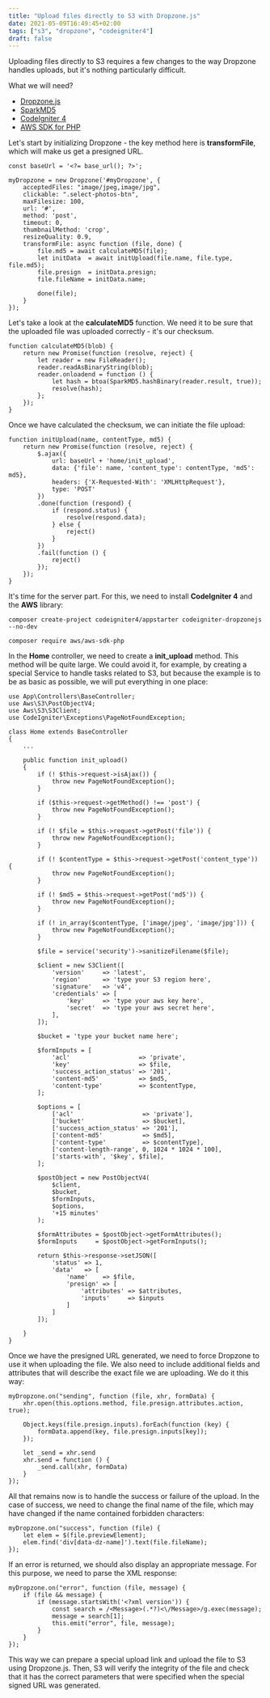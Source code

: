 ```yaml
---
title: "Upload files directly to S3 with Dropzone.js"
date: 2021-05-09T16:49:45+02:00
tags: ["s3", "dropzone", "codeigniter4"]
draft: false
---
```


Uploading files directly to S3 requires a few changes to the way Dropzone handles uploads, but it's nothing particularly difficult.

<!--more-->

What we will need?
* [Dropzone.js](https://www.dropzone.dev/js/)
* [SparkMD5](https://github.com/satazor/js-spark-md5)
* [CodeIgniter 4](https://github.com/codeigniter4/CodeIgniter4)
* [AWS SDK for PHP](https://github.com/aws/aws-sdk-php)

Let's start by initializing Dropzone - the key method here is **transformFile**, which will make us get a presigned URL.

```
const baseUrl = '<?= base_url(); ?>';

myDropzone = new Dropzone('#myDropzone', {
    acceptedFiles: "image/jpeg,image/jpg",
    clickable: ".select-photos-btn",
    maxFilesize: 100,
    url: '#',
    method: 'post',
    timeout: 0,
    thumbnailMethod: 'crop',
    resizeQuality: 0.9,
    transformFile: async function (file, done) {
        file.md5 = await calculateMD5(file);
        let initData  = await initUpload(file.name, file.type, file.md5);
        file.presign  = initData.presign;
        file.fileName = initData.name;

        done(file);
    }
});
```

Let's take a look at the **calculateMD5** function. We need it to be sure that the uploaded file was uploaded correctly - it's our checksum.

```
function calculateMD5(blob) {
    return new Promise(function (resolve, reject) {
        let reader = new FileReader();
        reader.readAsBinaryString(blob);
        reader.onloadend = function () {
            let hash = btoa(SparkMD5.hashBinary(reader.result, true));
            resolve(hash);
        };
    });
}
```

Once we have calculated the checksum, we can initiate the file upload:

```
function initUpload(name, contentType, md5) {
    return new Promise(function (resolve, reject) {
        $.ajax({
            url: baseUrl + 'home/init_upload',
            data: {'file': name, 'content_type': contentType, 'md5': md5},
            headers: {'X-Requested-With': 'XMLHttpRequest'},
            type: 'POST'
        })
        .done(function (respond) {
            if (respond.status) {
                resolve(respond.data);
            } else {
                reject()
            }
        })
        .fail(function () {
            reject()
        });
    });
}
```

It's time for the server part. For this, we need to install **CodeIgniter 4** and the **AWS** library:

```
composer create-project codeigniter4/appstarter codeigniter-dropzonejs --no-dev
```
```
composer require aws/aws-sdk-php
```

In the **Home** controller, we need to create a **init_upload** method. This method will be quite large. We could avoid it, for example, by creating a special Service to handle tasks related to S3, but because the example is to be as basic as possible, we will put everything in one place:

```
use App\Controllers\BaseController;
use Aws\S3\PostObjectV4;
use Aws\S3\S3Client;
use CodeIgniter\Exceptions\PageNotFoundException;

class Home extends BaseController
{
    ...

    public function init_upload()
    {
        if (! $this->request->isAjax()) {
            throw new PageNotFoundException();
        }

        if ($this->request->getMethod() !== 'post') {
            throw new PageNotFoundException();
        }

        if (! $file = $this->request->getPost('file')) {
            throw new PageNotFoundException();
        }

        if (! $contentType = $this->request->getPost('content_type')) {
            throw new PageNotFoundException();
        }

        if (! $md5 = $this->request->getPost('md5')) {
            throw new PageNotFoundException();
        }

        if (! in_array($contentType, ['image/jpeg', 'image/jpg'])) {
            throw new PageNotFoundException();
        }

        $file = service('security')->sanitizeFilename($file);

        $client = new S3Client([
            'version'     => 'latest',
            'region'      => 'type your S3 region here',
            'signature'   => 'v4',
            'credentials' => [
                'key'     => 'type your aws key here',
                'secret'  => 'type your aws secret here',
            ],
        ]);

        $bucket = 'type your bucket name here';

        $formInputs = [
            'acl'                   => 'private',
            'key'                   => $file,
            'success_action_status' => '201',
            'content-md5'           => $md5,
            'content-type'          => $contentType,
        ];

        $options = [
            ['acl'                   => 'private'],
            ['bucket'                => $bucket],
            ['success_action_status' => '201'],
            ['content-md5'           => $md5],
            ['content-type'          => $contentType],
            ['content-length-range', 0, 1024 * 1024 * 100],
            ['starts-with', '$key', $file],
        ];

        $postObject = new PostObjectV4(
            $client,
            $bucket,
            $formInputs,
            $options,
            '+15 minutes'
        );

        $formAttributes = $postObject->getFormAttributes();
        $formInputs     = $postObject->getFormInputs();
        
        return $this->response->setJSON([
            'status' => 1, 
            'data'   => [
                'name'    => $file, 
                'presign' => [
                    'attributes' => $attributes, 
                    'inputs'     => $inputs
                ]
            ]
        ]);

    }
}
```

Once we have the presigned URL generated, we need to force Dropzone to use it when uploading the file. We also need to include additional fields and attributes that will describe the exact file we are uploading. We do it this way:

```
myDropzone.on("sending", function (file, xhr, formData) {
    xhr.open(this.options.method, file.presign.attributes.action, true);

    Object.keys(file.presign.inputs).forEach(function (key) {
        formData.append(key, file.presign.inputs[key]);
    });

    let _send = xhr.send
    xhr.send = function () {
        _send.call(xhr, formData)
    }
});
```

All that remains now is to handle the success or failure of the upload. In the case of success, we need to change the final name of the file, which may have changed if the name contained forbidden characters:

```
myDropzone.on("success", function (file) {
    let elem = $(file.previewElement);
    elem.find('div[data-dz-name]').text(file.fileName);
});
```

If an error is returned, we should also display an appropriate message. For this purpose, we need to parse the XML response:

```
myDropzone.on("error", function (file, message) {
    if (file && message) {
        if (message.startsWith('<?xml version')) {
            const search = /<Message>(.*?)<\/Message>/g.exec(message);
            message = search[1];
            this.emit("error", file, message);
        }
    }
});
```

This way we can prepare a special upload link and upload the file to S3 using Dropzone.js. Then, S3 will verify the integrity of the file and check that it has the correct parameters that were specified when the special signed URL was generated.